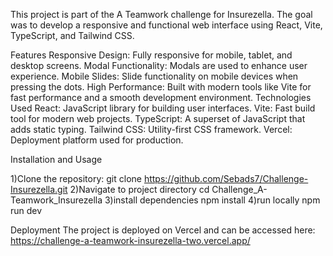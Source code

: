 This project is part of the A Teamwork challenge for Insurezella. The goal was to develop a responsive and functional web interface using React, Vite, TypeScript, and Tailwind CSS.

Features
Responsive Design: Fully responsive for mobile, tablet, and desktop screens.
Modal Functionality: Modals are used to enhance user experience.
Mobile Slides: Slide functionality on mobile devices when pressing the dots.
High Performance: Built with modern tools like Vite for fast performance and a smooth development environment.
Technologies Used
React: JavaScript library for building user interfaces.
Vite: Fast build tool for modern web projects.
TypeScript: A superset of JavaScript that adds static typing.
Tailwind CSS: Utility-first CSS framework.
Vercel: Deployment platform used for production.

Installation and Usage

1)Clone the repository:
git clone https://github.com/Sebads7/Challenge-Insurezella.git
2)Navigate to project directory
cd Challenge_A-Teamwork_Insurezella
3)install dependencies
npm install
4)run locally
npm run dev

Deployment
The project is deployed on Vercel and can be accessed here: https://challenge-a-teamwork-insurezella-two.vercel.app/
